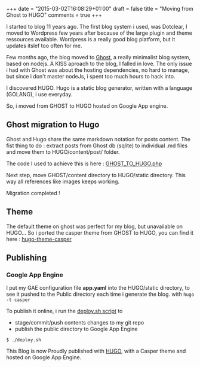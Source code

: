 +++
date = "2015-03-02T16:08:29+01:00"
draft = false
title = "Moving from Ghost to HUGO"
comments = true
+++

I started to blog 11 years ago.
The first blog system i used, was Dotclear, I moved to Wordpress few years after because of the large plugin and theme ressources available.
Wordpress is a really good blog platform, but it updates itslef too often for me.

Few months ago, the blog moved to [Ghost](https://ghost.org), a really minimalist blog system, based on nodejs. 
A KISS aproach to the blog, I falled in love.
The only issue i had with Ghost was about the hosting dependencies, no hard to manage, but since i don't master nodeJs, i spent too much hours to hack into.

I discovered HUGO.
Hugo is a static blog generator, written with a language (GOLANG), i use everyday.

So, i moved from GHOST to HUGO hosted on Google App engine.

## Ghost migration to Hugo 
Ghost and Hugo share the same markdown notation for posts content.
The fist thing to do : extract posts from Ghost db (sqlite) to individual .md files and move them to HUGO/content/post/ folder.

The code I used to achieve this is here : [GHOST_TO_HUGO.php](https://gist.github.com/vjeantet/d1f6cf824a2344dd6b4e)

Next step, move GHOST/content directory to HUGO/static directory.
This way all references like images keeps working.

Migration completed ! 

## Theme
The default theme on ghost was perfect for my blog, but unavailable on HUGO… So i ported the casper theme from GHOST to HUGO, you can find it here : [hugo-theme-casper](https://github.com/vjeantet/hugo-theme-casper)

## Publishing
### Google App Engine
I put my GAE configuration file **app.yaml**  into the HUGO/static directory, to see it pushed to the Public directory each time i generate the blog. with ```hugo -t casper```

To publish it online, i run the [deploy.sh script](https://github.com/vjeantet/vjeantet.fr/blob/master/deploy.sh) to 

* stage/commit/push contents changes to my git repo
* publish the public directory to Google App Engine


```
$ ./deploy.sh
```
This Blog is now Proudly published with [HUGO](http://gohugo.io), with a Casper theme and hosted on Google App Engine.

